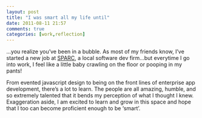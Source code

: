 ```yaml
---
layout: post
title: "I was smart all my life until"
date: 2011-08-11 21:57
comments: true
categories: [work,reflection]
---
```

<p>&#8230;you realize you&#8217;ve been in a bubble.  As most of my friends know, I&#8217;ve started a new job at <a href="http://www.sparcedge.com">SPARC</a>, a local software dev firm&#8230;but everytime I go into work, I feel like a little baby crawling on the floor or pooping in my pants!</p>

<p>From evented javascript design to being on the front lines of enterprise app development, there&#8217;s a lot to learn.  The people are all amazing, humble, and so extremely talented that it bends my perception of what I thought I knew.  Exaggeration aside, I am excited to learn and grow in this space and hope that I too can become proficient enough to be &#8216;smart&#8217;.</p>
